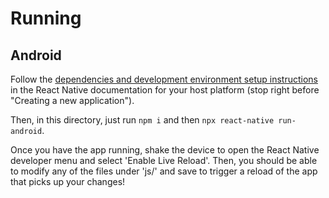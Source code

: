 # Running

## Android

Follow the [dependencies and development environment setup instructions](https://facebook.github.io/react-native/docs/getting-started) in the React Native documentation for your host platform (stop right before "Creating a new application").

Then, in this directory, just run `npm i` and then `npx react-native run-android`.

Once you have the app running, shake the device to open the React Native developer menu and select 'Enable Live Reload'. Then, you should be able to modify any of the files under 'js/' and save to trigger a reload of the app that picks up your changes!